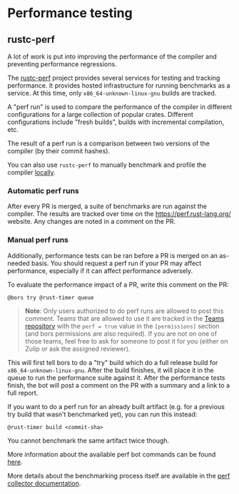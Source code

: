 # Performance testing

## rustc-perf

A lot of work is put into improving the performance of the compiler and
preventing performance regressions.

The [rustc-perf](https://github.com/rust-lang/rustc-perf) project provides
several services for testing and tracking performance. It provides hosted
infrastructure for running benchmarks as a service. At this time, only
`x86_64-unknown-linux-gnu` builds are tracked.

A "perf run" is used to compare the performance of the compiler in different
configurations for a large collection of popular crates. Different
configurations include "fresh builds", builds with incremental compilation, etc.

The result of a perf run is a comparison between two versions of the compiler
(by their commit hashes).

You can also use `rustc-perf` to manually benchmark and profile the compiler
[locally](../profiling/with_rustc_perf.md).

### Automatic perf runs

After every PR is merged, a suite of benchmarks are run against the compiler.
The results are tracked over time on the <https://perf.rust-lang.org/> website.
Any changes are noted in a comment on the PR.

### Manual perf runs

Additionally, performance tests can be ran before a PR is merged on an as-needed
basis. You should request a perf run if your PR may affect performance,
especially if it can affect performance adversely.

To evaluate the performance impact of a PR, write this comment on the PR:

`@bors try @rust-timer queue`

> **Note**: Only users authorized to do perf runs are allowed to post this
> comment. Teams that are allowed to use it are tracked in the [Teams
> repository](https://github.com/rust-lang/team) with the `perf = true` value in
> the `[permissions]` section (and bors permissions are also required). If you
> are not on one of those teams, feel free to ask for someone to post it for you
> (either on Zulip or ask the assigned reviewer).

This will first tell bors to do a "try" build which do a full release build for
`x86_64-unknown-linux-gnu`. After the build finishes, it will place it in the
queue to run the performance suite against it. After the performance tests
finish, the bot will post a comment on the PR with a summary and a link to a
full report.

If you want to do a perf run for an already built artifact (e.g. for a previous
try build that wasn't benchmarked yet), you can run this instead:

`@rust-timer build <commit-sha>`

You cannot benchmark the same artifact twice though.

More information about the available perf bot commands can be found
[here](https://perf.rust-lang.org/help.html). 

More details about the benchmarking process itself are available in the [perf
collector
documentation](https://github.com/rust-lang/rustc-perf/blob/master/collector/README.md).
